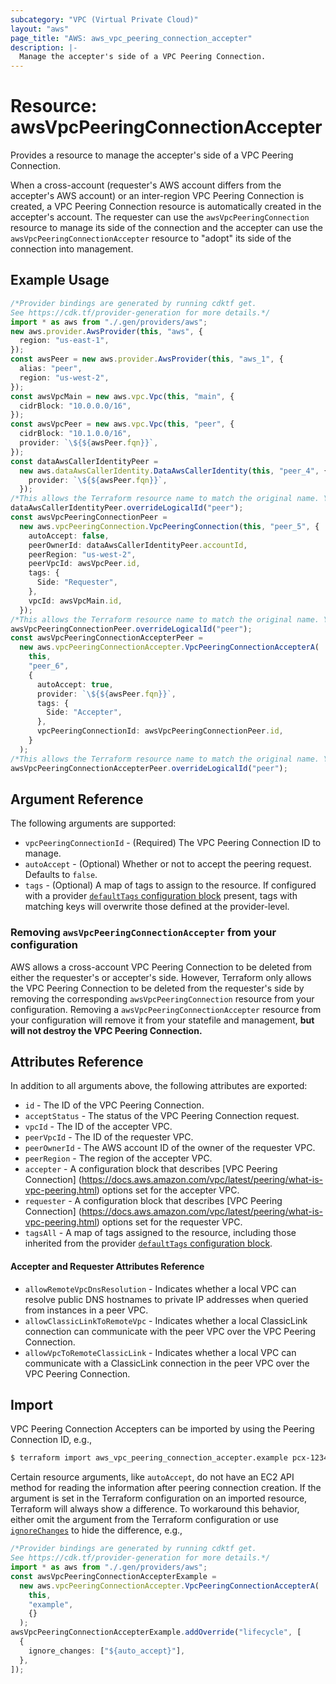 ```yaml
---
subcategory: "VPC (Virtual Private Cloud)"
layout: "aws"
page_title: "AWS: aws_vpc_peering_connection_accepter"
description: |-
  Manage the accepter's side of a VPC Peering Connection.
---
```


# Resource: awsVpcPeeringConnectionAccepter

Provides a resource to manage the accepter's side of a VPC Peering Connection.

When a cross-account (requester's AWS account differs from the accepter's AWS account) or an inter-region
VPC Peering Connection is created, a VPC Peering Connection resource is automatically created in the
accepter's account.
The requester can use the `awsVpcPeeringConnection` resource to manage its side of the connection
and the accepter can use the `awsVpcPeeringConnectionAccepter` resource to "adopt" its side of the
connection into management.

## Example Usage

```typescript
/*Provider bindings are generated by running cdktf get.
See https://cdk.tf/provider-generation for more details.*/
import * as aws from "./.gen/providers/aws";
new aws.provider.AwsProvider(this, "aws", {
  region: "us-east-1",
});
const awsPeer = new aws.provider.AwsProvider(this, "aws_1", {
  alias: "peer",
  region: "us-west-2",
});
const awsVpcMain = new aws.vpc.Vpc(this, "main", {
  cidrBlock: "10.0.0.0/16",
});
const awsVpcPeer = new aws.vpc.Vpc(this, "peer", {
  cidrBlock: "10.1.0.0/16",
  provider: `\${${awsPeer.fqn}}`,
});
const dataAwsCallerIdentityPeer =
  new aws.dataAwsCallerIdentity.DataAwsCallerIdentity(this, "peer_4", {
    provider: `\${${awsPeer.fqn}}`,
  });
/*This allows the Terraform resource name to match the original name. You can remove the call if you don't need them to match.*/
dataAwsCallerIdentityPeer.overrideLogicalId("peer");
const awsVpcPeeringConnectionPeer =
  new aws.vpcPeeringConnection.VpcPeeringConnection(this, "peer_5", {
    autoAccept: false,
    peerOwnerId: dataAwsCallerIdentityPeer.accountId,
    peerRegion: "us-west-2",
    peerVpcId: awsVpcPeer.id,
    tags: {
      Side: "Requester",
    },
    vpcId: awsVpcMain.id,
  });
/*This allows the Terraform resource name to match the original name. You can remove the call if you don't need them to match.*/
awsVpcPeeringConnectionPeer.overrideLogicalId("peer");
const awsVpcPeeringConnectionAccepterPeer =
  new aws.vpcPeeringConnectionAccepter.VpcPeeringConnectionAccepterA(
    this,
    "peer_6",
    {
      autoAccept: true,
      provider: `\${${awsPeer.fqn}}`,
      tags: {
        Side: "Accepter",
      },
      vpcPeeringConnectionId: awsVpcPeeringConnectionPeer.id,
    }
  );
/*This allows the Terraform resource name to match the original name. You can remove the call if you don't need them to match.*/
awsVpcPeeringConnectionAccepterPeer.overrideLogicalId("peer");

```

## Argument Reference

The following arguments are supported:

* `vpcPeeringConnectionId` - (Required) The VPC Peering Connection ID to manage.
* `autoAccept` - (Optional) Whether or not to accept the peering request. Defaults to `false`.
* `tags` - (Optional) A map of tags to assign to the resource. If configured with a provider [`defaultTags` configuration block](https://registry.terraform.io/providers/hashicorp/aws/latest/docs#default_tags-configuration-block) present, tags with matching keys will overwrite those defined at the provider-level.

### Removing `awsVpcPeeringConnectionAccepter` from your configuration

AWS allows a cross-account VPC Peering Connection to be deleted from either the requester's or accepter's side.
However, Terraform only allows the VPC Peering Connection to be deleted from the requester's side
by removing the corresponding `awsVpcPeeringConnection` resource from your configuration.
Removing a `awsVpcPeeringConnectionAccepter` resource from your configuration will remove it
from your statefile and management, **but will not destroy the VPC Peering Connection.**

## Attributes Reference

In addition to all arguments above, the following attributes are exported:

* `id` - The ID of the VPC Peering Connection.
* `acceptStatus` - The status of the VPC Peering Connection request.
* `vpcId` - The ID of the accepter VPC.
* `peerVpcId` - The ID of the requester VPC.
* `peerOwnerId` - The AWS account ID of the owner of the requester VPC.
* `peerRegion` - The region of the accepter VPC.
* `accepter` - A configuration block that describes \[VPC Peering Connection]
  (https://docs.aws.amazon.com/vpc/latest/peering/what-is-vpc-peering.html) options set for the accepter VPC.
* `requester` - A configuration block that describes \[VPC Peering Connection]
  (https://docs.aws.amazon.com/vpc/latest/peering/what-is-vpc-peering.html) options set for the requester VPC.
* `tagsAll` - A map of tags assigned to the resource, including those inherited from the provider [`defaultTags` configuration block](https://registry.terraform.io/providers/hashicorp/aws/latest/docs#default_tags-configuration-block).

#### Accepter and Requester Attributes Reference

* `allowRemoteVpcDnsResolution` - Indicates whether a local VPC can resolve public DNS hostnames to
  private IP addresses when queried from instances in a peer VPC.
* `allowClassicLinkToRemoteVpc` - Indicates whether a local ClassicLink connection can communicate
  with the peer VPC over the VPC Peering Connection.
* `allowVpcToRemoteClassicLink` - Indicates whether a local VPC can communicate with a ClassicLink
  connection in the peer VPC over the VPC Peering Connection.

## Import

VPC Peering Connection Accepters can be imported by using the Peering Connection ID, e.g.,

```sh
$ terraform import aws_vpc_peering_connection_accepter.example pcx-12345678
```

Certain resource arguments, like `autoAccept`, do not have an EC2 API method for reading the information after peering connection creation. If the argument is set in the Terraform configuration on an imported resource, Terraform will always show a difference. To workaround this behavior, either omit the argument from the Terraform configuration or use [`ignoreChanges`](https://www.terraform.io/docs/configuration/meta-arguments/lifecycle.html#ignore_changes) to hide the difference, e.g.,

```typescript
/*Provider bindings are generated by running cdktf get.
See https://cdk.tf/provider-generation for more details.*/
import * as aws from "./.gen/providers/aws";
const awsVpcPeeringConnectionAccepterExample =
  new aws.vpcPeeringConnectionAccepter.VpcPeeringConnectionAccepterA(
    this,
    "example",
    {}
  );
awsVpcPeeringConnectionAccepterExample.addOverride("lifecycle", [
  {
    ignore_changes: ["${auto_accept}"],
  },
]);

```
